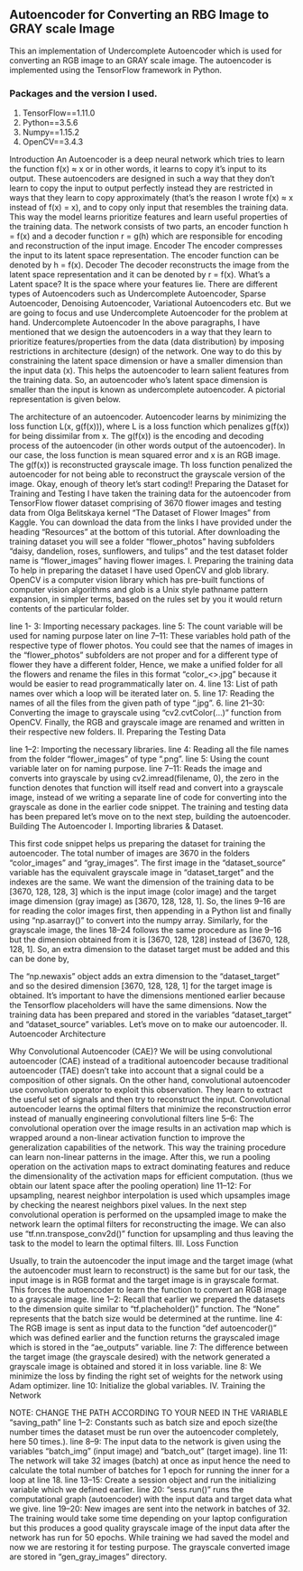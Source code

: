 ## Autoencoder for Converting an RBG Image to GRAY scale Image

This an implementation of Undercomplete Autoencoder which is used for converting an RGB image to an GRAY scale image. The autoencoder is implemented using the TensorFlow framework in Python. 


### Packages and the version I used. 

1. TensorFlow==1.11.0
2. Python==3.5.6
3. Numpy==1.15.2
4. OpenCV==3.4.3

Introduction
An Autoencoder is a deep neural network which tries to learn the function f(x) ≈ x or in other words, it learns to copy it’s input to its output. These autoencoders are designed in such a way that they don’t learn to copy the input to output perfectly instead they are restricted in ways that they learn to copy approximately (that’s the reason I wrote f(x) ≈ x instead of f(x) = x), and to copy only input that resembles the training data. This way the model learns prioritize features and learn useful properties of the training data.
The network consists of two parts, an encoder function h = f(x) and a decoder function r = g(h) which are responsible for encoding and reconstruction of the input image.
Encoder
The encoder compresses the input to its latent space representation. The encoder function can be denoted by h = f(x).
Decoder
The decoder reconstructs the image from the latent space representation and it can be denoted by r = f(x).
What’s a Latent space? It is the space where your features lie.
There are different types of Autoencoders such as Undercomplete Autoencoder, Sparse Autoencoder, Denoising Autoencoder, Variational Autoencoders etc. But we are going to focus and use Undercomplete Autoencoder for the problem at hand.
Undercomplete Autoencoder
In the above paragraphs, I have mentioned that we design the autoencoders in a way that they learn to prioritize features/properties from the data (data distribution) by imposing restrictions in architecture (design) of the network. One way to do this by constraining the latent space dimension or have a smaller dimension than the input data (x). This helps the autoencoder to learn salient features from the training data. So, an autoencoder who’s latent space dimension is smaller than the input is known as undercomplete autoencoder. A pictorial representation is given below.

The architecture of an autoencoder.
Autoencoder learns by minimizing the loss function L(x, g(f(x))), where L is a loss function which penalizes g(f(x)) for being dissimilar from x. The g(f(x)) is the encoding and decoding process of the autoencoder (in other words output of the autoencoder). In our case, the loss function is mean squared error and x is an RGB image. The g(f(x)) is reconstructed grayscale image. Th loss function penalized the autoencoder for not being able to reconstruct the grayscale version of the image. Okay, enough of theory let’s start coding!!
Preparing the Dataset for Training and Testing
I have taken the training data for the autoencoder from TensorFlow flower dataset comprising of 3670 flower images and testing data from Olga Belitskaya kernel “The Dataset of Flower Images” from Kaggle. You can download the data from the links I have provided under the heading “Resources” at the bottom of this tutorial. After downloading the training dataset you will see a folder “flower_photos” having subfolders “daisy, dandelion, roses, sunflowers, and tulips” and the test dataset folder name is “flower_images” having flower images.
I. Preparing the training data
To help in preparing the dataset I have used OpenCV and glob library. OpenCV is a computer vision library which has pre-built functions of computer vision algorithms and glob is a Unix style pathname pattern expansion, in simpler terms, based on the rules set by you it would return contents of the particular folder.

line 1- 3: Importing necessary packages.
line 5: The count variable will be used for naming purpose later on
line 7–11: These variables hold path of the respective type of flower photos.
You could see that the names of images in the “flower_photos” subfolders are not proper and for a different type of flower they have a different folder, Hence, we make a unified folder for all the flowers and rename the files in this format “color_<>.jpg” because it would be easier to read programmatically later on.
4. line 13: List of path names over which a loop will be iterated later on.
5. line 17: Reading the names of all the files from the given path of type “.jpg”.
6. line 21–30: Converting the image to grayscale using “cv2.cvtColor(…)” function from OpenCV. Finally, the RGB and grayscale image are renamed and written in their respective new folders.
II. Preparing the Testing Data

line 1–2: Importing the necessary libraries.
line 4: Reading all the file names from the folder “flower_images” of type “.png”.
line 5: Using the count variable later on for naming purpose.
line 7–11: Reads the image and converts into grayscale by using cv2.imread(filename, 0), the zero in the function denotes that function will itself read and convert into a grayscale image, instead of we writing a separate line of code for converting into the grayscale as done in the earlier code snippet.
The training and testing data has been prepared let’s move on to the next step, building the autoencoder.
Building The Autoencoder
I. Importing libraries & Dataset.

This first code snippet helps us preparing the dataset for training the autoencoder. The total number of images are 3670 in the folders “color_images” and “gray_images”. The first image in the “dataset_source” variable has the equivalent grayscale image in “dataset_target” and the indexes are the same.
We want the dimension of the training data to be [3670, 128, 128, 3] which is the input image (color image) and the target image dimension (gray image) as [3670, 128, 128, 1]. So, the lines 9–16 are for reading the color images first, then appending in a Python list and finally using “np.asarray()” to convert into the numpy array.
Similarly, for the grayscale image, the lines 18–24 follows the same procedure as line 9–16 but the dimension obtained from it is [3670, 128, 128] instead of [3670, 128, 128, 1]. So, an extra dimension to the dataset target must be added and this can be done by,

The “np.newaxis” object adds an extra dimension to the “dataset_target” and so the desired dimension [3670, 128, 128, 1] for the target image is obtained. It’s important to have the dimensions mentioned earlier because the Tensorflow placeholders will have the same dimensions. Now the training data has been prepared and stored in the variables “dataset_target” and “dataset_source” variables. Let’s move on to make our autoencoder.
II. Autoencoder Architecture

Why Convolutional Autoencoder (CAE)?
We will be using convolutional autoencoder (CAE) instead of a traditional autoencoder because traditional autoencoder (TAE) doesn’t take into account that a signal could be a composition of other signals. On the other hand, convolutional autoencoder use convolution operator to exploit this observation. They learn to extract the useful set of signals and then try to reconstruct the input. Convolutional autoencoder learns the optimal filters that minimize the reconstruction error instead of manually engineering convolutional filters
line 5–6: The convolutional operation over the image results in an activation map which is wrapped around a non-linear activation function to improve the generalization capabilities of the network. This way the training procedure can learn non-linear patterns in the image. After this, we run a pooling operation on the activation maps to extract dominating features and reduce the dimensionality of the activation maps for efficient computation. (thus we obtain our latent space after the pooling operation)
line 11–12: For upsampling, nearest neighbor interpolation is used which upsamples image by checking the nearest neighbors pixel values. In the next step convolutional operation is performed on the upsampled image to make the network learn the optimal filters for reconstructing the image. We can also use “tf.nn.transpose_conv2d()” function for upsampling and thus leaving the task to the model to learn the optimal filters.
III. Loss Function

Usually, to train the autoencoder the input image and the target image (what the autoencoder must learn to reconstruct) is the same but for our task, the input image is in RGB format and the target image is in grayscale format. This forces the autoencoder to learn the function to convert an RGB image to a grayscale image.
line 1–2: Recall that earlier we prepared the datasets to the dimension quite similar to “tf.placheholder()” function. The “None” represents that the batch size would be determined at the runtime.
line 4: The RGB image is sent as input data to the function “def autoencoder()” which was defined earlier and the function returns the grayscaled image which is stored in the “ae_outputs” variable.
line 7: The difference between the target image (the grayscale desired) with the network generated a grayscale image is obtained and stored it in loss variable.
line 8: We minimize the loss by finding the right set of weights for the network using Adam optimizer.
line 10: Initialize the global variables.
IV. Training the Network

NOTE: CHANGE THE PATH ACCORDING TO YOUR NEED IN THE VARIABLE “saving_path”
line 1–2: Constants such as batch size and epoch size(the number times the dataset must be run over the autoencoder completely, here 50 times.).
line 8–9: The input data to the network is given using the variables “batch_img” (input image) and “batch_out” (target image).
line 11: The network will take 32 images (batch) at once as input hence the need to calculate the total number of batches for 1 epoch for running the inner for a loop at line 18.
line 13–15: Create a session object and run the initializing variable which we defined earlier.
line 20: “sess.run()” runs the computational graph (autoencoder) with the input data and target data what we give.
line 19–20: New images are sent into the network in batches of 32.
The training would take some time depending on your laptop configuration but this produces a good quality grayscale image of the input data after the network has run for 50 epochs.
While training we had saved the model and now we are restoring it for testing purpose. The grayscale converted image are stored in “gen_gray_images” directory.
